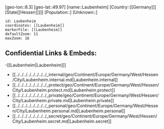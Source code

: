 ﻿---
location: [49.97,8.3]
mapzoom: [7,12] 
mapmarker: city 
type: City
tags:
- geo/City


SpocWebEntityId: 31866
isDeleted: false
confidential: public

---
[geo-lon::8.3]
[geo-lat::49.97]
[name::Laubenheim]
[Country::[[Germany]]]
[State[[Hessen]]]]]
[Population::]
[Unknown::]


```leaflet
id: Laubenheim
coordinates: [[Laubenheim]]
markerFile: [[Laubenheim]]
defaultZoom: 11 
maxZoom: 18
```


## Confidential Links & Embeds: 
-[[Laubenheim|Laubenheim]]] 
- [[../../../../../../../../_internal/geo/Continent/Europe/Germany/West/Hessen/City/Laubenheim.internal.md|Laubenheim.internal]] 
- [[../../../../../../../../_protect/geo/Continent/Europe/Germany/West/Hessen/City/Laubenheim.protect.md|Laubenheim.protect]] 
- [[../../../../../../../../_private/geo/Continent/Europe/Germany/West/Hessen/City/Laubenheim.private.md|Laubenheim.private]] 
- [[../../../../../../../../_personal/geo/Continent/Europe/Germany/West/Hessen/City/Laubenheim.personal.md|Laubenheim.personal]] 
- [[../../../../../../../../_secret/geo/Continent/Europe/Germany/West/Hessen/City/Laubenheim.secret.md|Laubenheim.secret]] 
